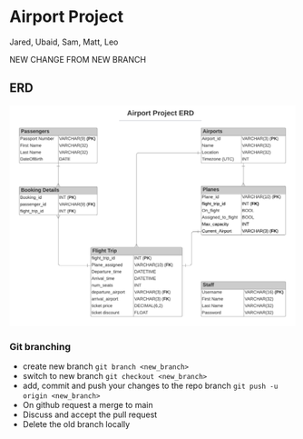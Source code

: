 # Airport Project

Jared, Ubaid, Sam, Matt, Leo


NEW CHANGE FROM NEW BRANCH


## ERD

![](images/airport_project_erd_v1.png)


### Git branching
- create new branch
```git branch <new_branch>```
- switch to new branch
```git checkout <new_branch>```
- add, commit and push your changes to the repo branch
```git push -u origin <new_branch>```
- On github request a merge to main
- Discuss and accept the pull request
- Delete the old branch locally
```git branch -d <branch_to_delete>
